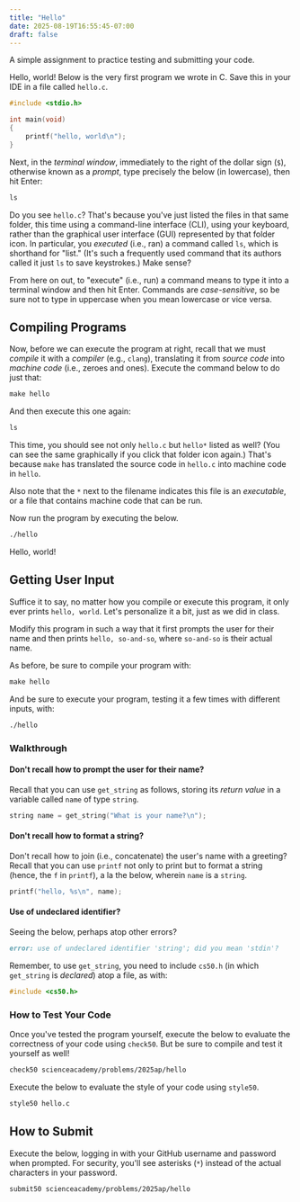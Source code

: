 ```yaml
---
title: "Hello"
date: 2025-08-19T16:55:45-07:00
draft: false
---
```


A simple assignment to practice testing and submitting your code.

<!--more-->

Hello, world! Below is the very first program we wrote in C. Save this in your IDE in a file called `hello.c`.

```c
#include <stdio.h>

int main(void)
{
    printf("hello, world\n");
}
```

Next, in the *terminal window*, immediately to the right of the dollar sign (`$`), otherwise known as a *prompt*, type precisely the below (in lowercase), then hit Enter:

```md
ls
```

Do you see `hello.c`? That's because you've just listed the files in that same folder, this time using a command-line interface (CLI), using your keyboard, rather than the graphical user interface (GUI) represented by that folder icon. In particular, you *executed* (i.e., ran) a command called `ls`, which is shorthand for "list." (It's such a frequently used command that its authors called it just `ls` to save keystrokes.) Make sense?

From here on out, to "execute" (i.e., run) a command means to type it into a terminal window and then hit Enter. Commands are *case-sensitive*, so be sure not to type in uppercase when you mean lowercase or vice versa.

## Compiling Programs

Now, before we can execute the program at right, recall that we must *compile* it with a *compiler* (e.g., `clang`), translating it from *source code* into *machine code* (i.e., zeroes and ones). Execute the command below to do just that:

```md
make hello
```

And then execute this one again:

```md
ls
```

This time, you should see not only `hello.c` but `hello*` listed as well? (You can see the same graphically if you click that folder icon again.) That's because `make` has translated the source code in `hello.c` into machine code in `hello`.

Also note that the `*` next to the filename indicates this file is an *executable*, or a file that contains machine code that can be run.

Now run the program by executing the below.

```md
./hello
```

Hello, world!

## Getting User Input

Suffice it to say, no matter how you compile or execute this program, it only ever prints `hello, world`. Let's personalize it a bit, just as we did in class.

Modify this program in such a way that it first prompts the user for their name and then prints `hello, so-and-so`, where `so-and-so` is their actual name.

As before, be sure to compile your program with:

```md
make hello
```

And be sure to execute your program, testing it a few times with different inputs, with:

```md
./hello
```

### Walkthrough

#### Don't recall how to prompt the user for their name?

Recall that you can use `get_string` as follows, storing its *return value* in a variable called `name` of type `string`.

```c
string name = get_string("What is your name?\n");
```

#### Don't recall how to format a string?

Don't recall how to join (i.e., concatenate) the user's name with a greeting? Recall that you can use `printf` not only to print but to format a string (hence, the `f` in `printf`), a la the below, wherein `name` is a `string`.

```c
printf("hello, %s\n", name);
```

#### Use of undeclared identifier?

Seeing the below, perhaps atop other errors?

```md
error: use of undeclared identifier 'string'; did you mean 'stdin'?
```

Remember, to use `get_string`, you need to include `cs50.h` (in which `get_string` is *declared*) atop a file, as with:

```c
#include <cs50.h>
```

### How to Test Your Code

Once you've tested the program yourself, execute the below to evaluate the correctness of your code using `check50`. But be sure to compile and test it yourself as well!

```md
check50 scienceacademy/problems/2025ap/hello
```

Execute the below to evaluate the style of your code using `style50`.

```md
style50 hello.c
```

## How to Submit

Execute the below, logging in with your GitHub username and password when prompted. For security, you'll see asterisks (`*`) instead of the actual characters in your password.

```md
submit50 scienceacademy/problems/2025ap/hello
```